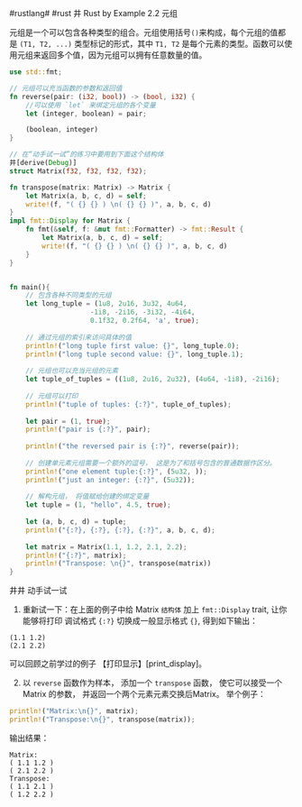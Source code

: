 #rustlang# #rust
井 Rust by Example 2.2 元组

元组是一个可以包含各种类型的组合。元组使用括号`()`来构成，每个元组的值都是 `(T1, T2, ...)` 类型标记的形式，其中 `T1, T2` 是每个元素的类型。函数可以使用元组来返回多个值，因为元组可以拥有任意数量的值。

```rust
use std::fmt;

// 元组可以充当函数的参数和返回值
fn reverse(pair: (i32, bool)) -> (bool, i32) {
    //可以使用 `let` 来绑定元组的各个变量
    let (integer, boolean) = pair;

    (boolean, integer)
}

// 在“动手试一试”的练习中要用到下面这个结构体
井[derive(Debug)]
struct Matrix(f32, f32, f32, f32);

fn transpose(matrix: Matrix) -> Matrix {
    let Matrix(a, b, c, d) = self;
    write!(f, "( {} {} ) \n( {} {} )", a, b, c, d)
}
impl fmt::Display for Matrix {
    fn fmt(&self, f: &mut fmt::Formatter) -> fmt::Result {
        let Matrix(a, b, c, d) = self;
        write!(f, "( {} {} ) \n( {} {} )", a, b, c, d)
    }
}


fn main(){
    // 包含各种不同类型的元组
    let long_tuple = (1u8, 2u16, 3u32, 4u64,
                    -1i8, -2i16, -3i32, -4i64,
                    0.1f32, 0.2f64, 'a', true);
    
    // 通过元组的索引来访问具体的值
    println!("long tuple first value: {}", long_tuple.0);
    println!("long tuple second value: {}", long_tuple.1);
    
    // 元组也可以充当元组的元素
    let tuple_of_tuples = ((1u8, 2u16, 2u32), (4u64, -1i8), -2i16);
    
    // 元组可以打印
    println!("tuple of tuples: {:?}", tuple_of_tuples);
    
    let pair = (1, true);
    println!("pair is {:?}", pair);
    
    println!("the reversed pair is {:?}", reverse(pair));
    
    // 创建单元素元组需要一个额外的逗号， 这是为了和括号包含的普通数据作区分。
    println!("one element tuple:{:?}", (5u32, ));
    println!("just an integer: {:?}", (5u32));
    
    // 解构元组， 将值赋给创建的绑定变量
    let tuple = (1, "hello", 4.5, true);
    
    let (a, b, c, d) = tuple;
    println!("{:?}, {:?}, {:?}, {:?}", a, b, c, d);
    
    let matrix = Matrix(1.1, 1.2, 2.1, 2.2);
    println!("{:?}", matrix);
    println!("Transpose: \n{}", transpose(matrix))
}
```

井井 动手试一试

1. 重新试一下：在上面的例子中给 Matrix `结构体` 加上 `fmt::Display` trait, 让你能够将打印
调试格式 `{:?}` 切换成一般显示格式 `{}`, 得到如下输出：

```shell
(1.1 1.2)
(2.1 2.2)
```

可以回顾之前学过的例子 【打印显示】[print_display]。

2. 以 `reverse` 函数作为样本， 添加一个 `transpose` 函数， 使它可以接受一个 Matrix 的参数， 并返回一个两个元素元素交换后Matrix。 举个例子：

```rust
println!("Matrix:\n{}", matrix);
println!("Transpose:\n{}", transpose(matrix));
```

输出结果：

```shell
Matrix:
( 1.1 1.2 )
( 2.1 2.2 )
Transpose:
( 1.1 2.1 )
( 1.2 2.2 )
```
